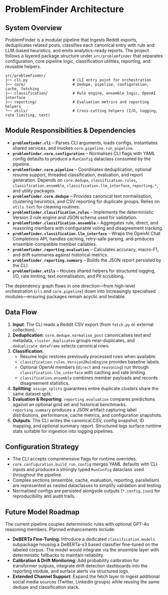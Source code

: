 # ProblemFinder Architecture

## System Overview
ProblemFinder is a modular pipeline that ingests Reddit exports, deduplicates related posts, classifies each canonical entry with rule and LLM-based heuristics, and emits analytics-ready reports. The project follows a layered package structure under `src/problemfinder` that separates configuration, core pipeline logic, classification utilities, reporting, and reusable helpers.

```
src/problemfinder/
├── cli.py                    # CLI entry point for orchestration
├── core/                     # Dedupe, pipeline, configuration, cache, fetching
├── classification/           # Rule engine, ensemble logic, OpenAI interface
├── reporting/                # Evaluation metrics and reporting helpers
└── utils/                    # Cross-cutting helpers (I/O, logging, rate limiting, text)
```

## Module Responsibilities & Dependencies
- **`problemfinder.cli`** – Parses CLI arguments, loads configs, instantiates shared services, and invokes `core.pipeline.run_pipeline`.
- **`problemfinder.core.configuration`** – Normalises CLI flags with YAML config defaults to produce a `RunConfig` dataclass consumed by the pipeline.
- **`problemfinder.core.pipeline`** – Coordinates deduplication, optional resume support, threaded classification, evaluation, and report generation. Depends on `core.dedupe`, `classification.rules`, `classification.ensemble`, `classification.llm_interface`, `reporting.*`, and utility packages.
- **`problemfinder.core.dedupe`** – Provides canonical text normalisation, clustering heuristics, and CSV reporting for duplicate groups. Relies on `utils.text` for cleaning routines.
- **`problemfinder.classification.rules`** – Implements the deterministic Version 2 rule engine and JSON schema used for validation.
- **`problemfinder.classification.ensemble`** – Aggregates rule, direct, and reasoning members with configurable voting and disagreement tracking.
- **`problemfinder.classification.llm_interface`** – Wraps the OpenAI Chat Completions API, handles caching, retry-safe parsing, and produces ensemble-compatible member callables.
- **`problemfinder.reporting.evaluation`** – Calculates accuracy, macro-F1, and drift summaries against historical metrics.
- **`problemfinder.reporting.summary`** – Builds the JSON report persisted by the CLI.
- **`problemfinder.utils`** – Houses shared helpers for structured logging, I/O, rate limiting, text normalisation, and PII scrubbing.

The dependency graph flows in one direction—from high-level orchestration (`cli` and `core.pipeline`) down into increasingly specialised modules—ensuring packages remain acyclic and testable.

## Data Flow
1. **Input**: The CLI reads a Reddit CSV export (from `fetch.py` or external collection).
2. **Deduplication**: `core.dedupe.normalise_post` canonicalises text and metadata, `cluster_duplicates` groups near-duplicates, and `deduplicate_dataframe` selects canonical rows.
3. **Classification**:
   - Resume logic restores previously processed rows when available.
   - `classification.rules.Version2RuleEngine` provides baseline labels.
   - Optional OpenAI members (`direct` and `reasoning`) run through `classification.llm_interface` with caching and rate limiting.
   - `classification.ensemble` combines member payloads and records disagreement statistics.
4. **Splitting**: `assign_splits` guarantees entire duplicate clusters share the same dataset split.
5. **Evaluation & Reporting**: `reporting.evaluation` compares predictions against an optional gold set and historical benchmarks. `reporting.summary` produces a JSON artifact capturing label distributions, performance, cache metrics, and configuration snapshots.
6. **Outputs**: The CLI writes the canonical CSV, config snapshot, ID mapping, and optional summary report. Structured logs surface runtime stats suitable for ingestion into logging pipelines.

## Configuration Strategy
- The CLI accepts comprehensive flags for runtime overrides.
- `core.configuration.build_run_config` merges YAML defaults with CLI inputs and produces a strongly typed `RunConfig` dataclass used throughout the pipeline.
- Complex sections (ensemble, cache, evaluation, reporting, parallelism) are represented as nested dataclasses to simplify validation and testing.
- Normalised configs are persisted alongside outputs (`*.config.json`) for reproducibility and audit trails.

## Future Model Roadmap
The current pipeline couples deterministic rules with optional GPT-4o reasoning members. Planned enhancements include:
- **DeBERTa Fine-Tuning**: Introduce a dedicated `classification.models` subpackage housing a DeBERTa-v3 based classifier fine-tuned on the labeled corpus. The model would integrate via the ensemble layer with deterministic fallbacks to maintain reliability.
- **Calibration & Drift Monitoring**: Add probability calibration for transformer outputs, integrate drift detection dashboards into the reporting module, and surface alerts via structured logs.
- **Extended Channel Support**: Expand the fetch layer to ingest additional social media sources (Twitter, LinkedIn groups) while reusing the same dedupe and classification stack.
